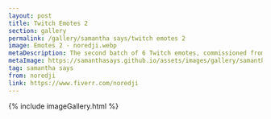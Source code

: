 ```yaml
---
layout: post
title: Twitch Emotes 2
section: gallery
permalink: /gallery/samantha says/twitch emotes 2
image: Emotes 2 - noredji.webp
metaDescription: The second batch of 6 Twitch emotes, commissioned from noredji.
metaImage: https://samanthasays.github.io/assets/images/gallery/samantha says/Emotes 2 - noredji.webp
tag: samantha says
from: noredji
link: https://www.fiverr.com/noredji
---
```

{% include imageGallery.html %}
